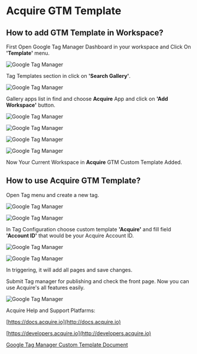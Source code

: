 # Acquire GTM Template

## How to add GTM Template in Workspace?

First Open Google Tag Manager Dashboard in your workspace and Click On **'Template'** menu. 

![Google Tag Manager](https://acquire.io/wp-content/uploads/2019/10/tag-manager-1-100.jpg)

Tag Templates section in click on **'Search Gallery'**. 

![Google Tag Manager](https://acquire.io/wp-content/uploads/2019/10/tag-manager-2-100.jpg)

Gallery apps list in find and choose **Acquire** App and click on **'Add Workspace'** button. 

![Google Tag Manager](https://acquire.io/wp-content/uploads/2019/10/tag-manager-3-100.jpg)


![Google Tag Manager](https://acquire.io/wp-content/uploads/2019/10/tag-manager-4-100.jpg)


![Google Tag Manager](https://acquire.io/wp-content/uploads/2019/10/tag-manager-5-100.jpg)


![Google Tag Manager](https://acquire.io/wp-content/uploads/2019/10/tag-manager-6-100.jpg)


Now Your Current Workspace in **Acquire** GTM Custom Template Added. 

## How to use Acquire GTM Template?

Open Tag menu and create a new tag. 

![Google Tag Manager](https://acquire.io/wp-content/uploads/2019/10/tag-manager-7-100.jpg)

![Google Tag Manager](https://acquire.io/wp-content/uploads/2019/10/tag-manager-8-100.jpg)


In Tag Configuration choose custom template **'Acquire'** and fill field **'Account ID'** that would be your Acquire Account ID.

![Google Tag Manager](https://acquire.io/wp-content/uploads/2019/10/tag-manager-9-100.jpg)

![Google Tag Manager](https://acquire.io/wp-content/uploads/2019/10/tag-manager-10-100.jpg)

In triggering, it will add all pages and save changes.

Submit Tag manager for publishing and check the front page. Now you can use Acquire's all features easily.

![Google Tag Manager](https://acquire.io/wp-content/uploads/2019/10/tag-manager-11-100.jpg)

Acquire Help and Support Platfarms: 
    
[https://docs.acquire.io](http://docs.acquire.io)

[https://developers.acquire.io](http://developers.acquire.io)

[Google Tag Manager Custom Template Document](https://docs.acquire.io/google-tag-manager)
